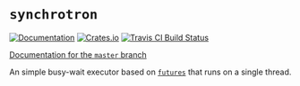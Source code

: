 # `synchrotron`

[![Documentation](https://docs.rs/synchrotron/badge.svg)](https://docs.rs/synchrotron)
[![Crates.io](https://img.shields.io/crates/v/synchrotron.svg)](https://crates.io/crates/synchrotron)
[![Travis CI Build Status](https://travis-ci.org/Rufflewind/synchrotron.svg?branch=master)](https://travis-ci.org/Rufflewind/synchrotron)

[Documentation for the `master` branch](https://rufflewind.com/synchrotron)

An simple busy-wait executor based on [`futures`](https://crates.io/crates/futures) that runs on a single thread.
